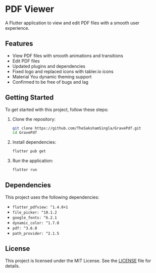 # PDF Viewer

A Flutter application to view and edit PDF files with a smooth user experience.

## Features

- View PDF files with smooth animations and transitions
- Edit PDF files
- Updated plugins and dependencies
- Fixed logo and replaced icons with tabler.io icons
- Material You dynamic theming support
- Confirmed to be free of bugs and lag

## Getting Started

To get started with this project, follow these steps:

1. Clone the repository:
   ```sh
   git clone https://github.com/TheSakshamSingla/GravePdf.git
   cd GravePdf
   ```

2. Install dependencies:
   ```sh
   flutter pub get
   ```

3. Run the application:
   ```sh
   flutter run
   ```

## Dependencies

This project uses the following dependencies:

- `flutter_pdfview: ^1.4.0+1`
- `file_picker: ^10.1.2`
- `google_fonts: ^6.2.1`
- `dynamic_color: ^1.7.0`
- `pdf: ^3.6.0`
- `path_provider: ^2.1.5`

## License

This project is licensed under the MIT License. See the [LICENSE](LICENSE) file for details.
